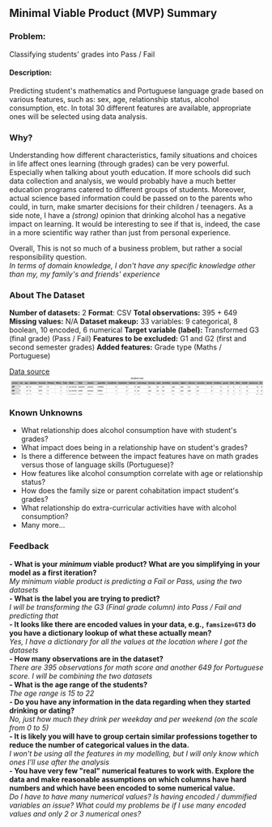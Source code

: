 ## Minimal Viable Product (MVP) Summary

### Problem:
Classifying students' grades into Pass / Fail

#### Description:
Predicting student's mathematics and Portuguese language grade based on various features, such as:
sex, age, relationship status, alcohol consumption, etc. In total 30 different features are available, appropriate ones will be selected using data analysis.

### Why?
Understanding how different characteristics, family situations and choices in life affect ones learning (through grades) can be very powerful. Especially when talking about youth education. If more schools did such data collection and analysis, we would probably have a much better education programs catered to different groups of students.
Moreover, actual science based information could be passed on to the parents who could, in turn, make smarter decisions for their children / teenagers.
As a side note, I have a *(strong)* opinion that drinking alcohol has a negative impact on learning. It would be interesting to see if that is, indeed, the case in a more scientific way rather than just from personal experience.

Overall, This is not so much of a business problem, but rather a social responsibility question.  
*In terms of domain knowledge, I don't have any specific knowledge other than my, my family's and friends' experience*

### About The Dataset

**Number of datasets:** 2
**Format**: CSV
**Total observations:** 395 + 649
**Missing values:** N/A
**Dataset makeup:** 33 variables: 9 categorical, 8 boolean, 10 encoded, 6 numerical
**Target variable (label):** Transformed G3 (final grade) (Pass / Fail)
**Features to be excluded:** G1 and G2 (first and second semester grades)
**Added features:** Grade type (Maths / Portuguese)

[Data source](http://archive.ics.uci.edu/ml/datasets/Student+Performance#)
![What a Fail!](Student_Grades_dataset.png)

### Known Unknowns

* What relationship does alcohol consumption have with student's grades?
* What impact does being in a relationship have on student's grades?
* Is there a difference between the impact features have on math grades versus those of language skills (Portuguese)?
* How features like alcohol consumption correlate with age or relationship status?
* How does the family size or parent cohabitation impact student's grades?
* What relationship do extra-curricular activities have with alcohol consumption?
* Many more...

### Feedback
**- What is your *minimum* viable product? What are you simplifying in your model as a first iteration?**   
*My minimum viable product is predicting a Fail or Pass, using the two datasets*   
**- What is the label you are trying to predict?**   
*I will be transforming the G3 (Final grade column) into Pass / Fail and predicting that*   
**- It looks like there are encoded values in your data, e.g., `famsize=GT3` do you have a dictionary lookup of what these actually mean?**   
*Yes, I have a dictionary for all the values at the location where I got the datasets*   
**- How many observations are in the dataset?**   
*There are 395 observations for math score and another 649 for Portuguese score. I will be combining the two datasets*   
**- What is the age range of the students?**   
*The age range is 15 to 22*   
**- Do you have any information in the data regarding when they started drinking or dating?**   
*No, just how much they drink per weekday and per weekend (on the scale from 0 to 5)*   
**- It is likely you will have to group certain similar professions together to reduce the number of categorical values in the data.**   
*I won't be using all the features in my modelling, but I will only know which ones I'll use after the analysis*   
**- You have very few "real" numerical features to work with. Explore the data and make reasonable assumptions on which columns have hard numbers and which have been encoded to some numerical value.**   
*Do I have to have many numerical values? Is having encoded / dummified variables an issue? What could my problems be if I use many encoded values and only 2 or 3 numerical ones?*   
